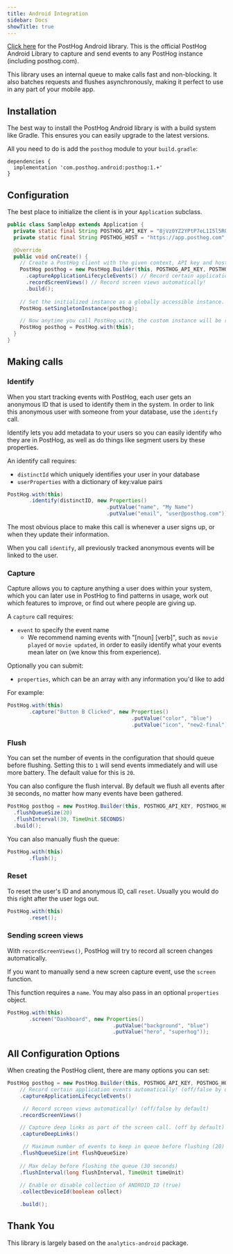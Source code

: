 ```yaml
---
title: Android Integration
sidebar: Docs
showTitle: true
---
```


[Click here](https://github.com/PostHog/posthog-android) for the PostHog Android library. This is the official PostHog Android Library 
to capture and send events to any PostHog instance (including posthog.com).

This library uses an internal queue to make calls fast and non-blocking. It also batches requests and flushes asynchronously, 
making it perfect to use in any part of your mobile app.

## Installation

The best way to install the PostHog Android library is with a build system like 
Gradle. This ensures you can easily upgrade to the latest versions. 

All you need to do is add the `posthog` module to your `build.gradle`:

```shell script
dependencies {
  implementation 'com.posthog.android:posthog:1.+'
}
```

## Configuration

The best place to initialize the client is in your `Application` subclass.

```java
public class SampleApp extends Application {
  private static final String POSTHOG_API_KEY = "8jVz0YZ2YPtP7eL1I5l5RQIp-WcuFeD3pZO8c0YDMx4";
  private static final String POSTHOG_HOST = "https://app.posthog.com";

  @Override
  public void onCreate() {
    // Create a PostHog client with the given context, API key and host.
    PostHog posthog = new PostHog.Builder(this, POSTHOG_API_KEY, POSTHOG_HOST)
      .captureApplicationLifecycleEvents() // Record certain application events automatically!
      .recordScreenViews() // Record screen views automatically!
      .build();
    
    // Set the initialized instance as a globally accessible instance.
    PostHog.setSingletonInstance(posthog);

    // Now anytime you call PostHog.with, the custom instance will be returned.
    PostHog posthog = PostHog.with(this);
  }
}
```

## Making calls

### Identify

When you start tracking events with PostHog, each user gets an anonymous ID that is used to identify them in the system.
In order to link this anonymous user with someone from your database, use the `identify` call. 

Identify lets you add metadata to your users so you can easily identify who they are in PostHog, as well as do things 
like segment users by these properties.

An identify call requires:

* `distinctId` which uniquely identifies your user in your database
* `userProperties` with a dictionary of key:value pairs

```java
PostHog.with(this)
       .identify(distinctID, new Properties()
                                .putValue("name", "My Name")
                                .putValue("email", "user@posthog.com"));
```

The most obvious place to make this call is whenever a user signs up, or when they update their information.

When you call `identify`, all previously tracked anonymous events will be linked to the user.

### Capture

Capture allows you to capture anything a user does within your system, which you can later use in PostHog to find 
patterns in usage, work out which features to improve, or find out where people are giving up.

A `capture` call requires:

* `event` to specify the event name
  * We recommend naming events with "[noun] [verb]", such as `movie played` or `movie updated`, in order to easily identify what your events mean later on (we know this from experience).

Optionally you can submit:

* `properties`, which can be an array with any information you'd like to add

For example:

```java
PostHog.with(this)
       .capture("Button B Clicked", new Properties()
                                        .putValue("color", "blue")
                                        .putValue("icon", "new2-final"));
```

### Flush

You can set the number of events in the configuration that should queue before flushing. 
Setting this to `1` will send events immediately and will use more battery. The default value for this is `20`.

You can also configure the flush interval. By default we flush all events after `30` seconds,
no matter how many events have been gathered.

```java
PostHog posthog = new PostHog.Builder(this, POSTHOG_API_KEY, POSTHOG_HOST)
  .flushQueueSize(20)
  .flushInterval(30, TimeUnit.SECONDS)
  .build();

```

You can also manually flush the queue:

```java
PostHog.with(this)
       .flush();
```

### Reset

To reset the user's ID and anonymous ID, call `reset`. Usually you would do this right after the user logs out.

```java
PostHog.with(this)
       .reset();
```

### Sending screen views

With `recordScreenViews()`, PostHog will try to record all screen changes automatically.

If you want to manually send a new screen capture event, use the `screen` function.

This function requires a `name`. You may also pass in an optional `properties` object.

```java
PostHog.with(this)
       .screen("Dashboard", new Properties()
                                  .putValue("background", "blue")
                                  .putValue("hero", "superhog"));

```

## All Configuration Options

When creating the PostHog client, there are many options you can set:

```java
PostHog posthog = new PostHog.Builder(this, POSTHOG_API_KEY, POSTHOG_HOST)
    // Record certain application events automatically! (off/false by default)
    .captureApplicationLifecycleEvents()

     // Record screen views automatically! (off/false by default)
    .recordScreenViews()

    // Capture deep links as part of the screen call. (off by default)
    .captureDeepLinks()

     // Maximum number of events to keep in queue before flushing (20)
    .flushQueueSize(int flushQueueSize)
 
    // Max delay before flushing the queue (30 seconds)
    .flushInterval(long flushInterval, TimeUnit timeUnit)
 
    // Enable or disable collection of ANDROID_ID (true)
    .collectDeviceId(boolean collect) 

    .build();
```

## Thank You

This library is largely based on the `analytics-android` package.
